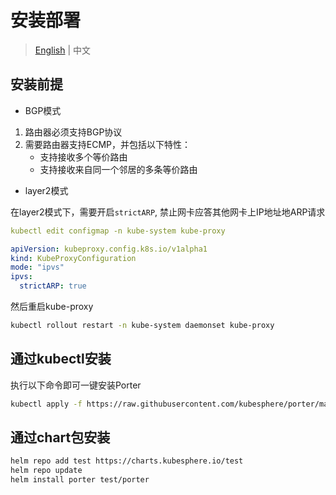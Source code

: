 # 安装部署

> [English](../deploy.md) | 中文

## 安装前提

* BGP模式

1. 路由器必须支持BGP协议
2. 需要路由器支持ECMP，并包括以下特性：
    - 支持接收多个等价路由
    - 支持接收来自同一个邻居的多条等价路由
    
* layer2模式

在layer2模式下，需要开启`strictARP`, 禁止网卡应答其他网卡上IP地址地ARP请求

```yaml
kubectl edit configmap -n kube-system kube-proxy

apiVersion: kubeproxy.config.k8s.io/v1alpha1
kind: KubeProxyConfiguration
mode: "ipvs"
ipvs:
  strictARP: true
```

然后重启kube-proxy
```bash
kubectl rollout restart -n kube-system daemonset kube-proxy
```

## 通过kubectl安装

执行以下命令即可一键安装Porter

```bash
kubectl apply -f https://raw.githubusercontent.com/kubesphere/porter/master/deploy/porter.yaml
```

## 通过chart包安装

```bash 
helm repo add test https://charts.kubesphere.io/test
helm repo update
helm install porter test/porter
```